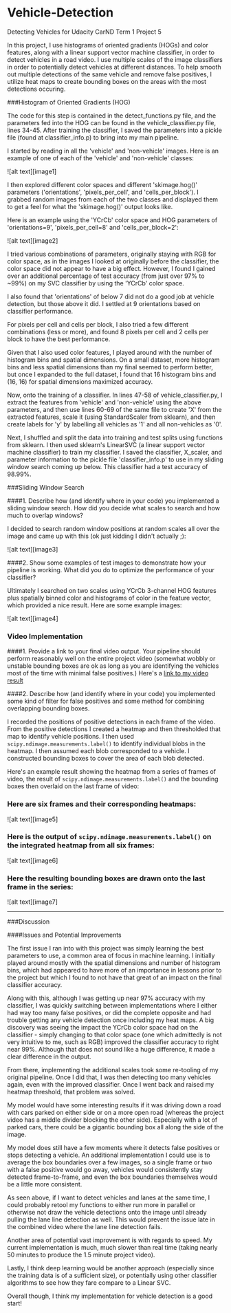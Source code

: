 # Vehicle-Detection
Detecting Vehicles for Udacity CarND Term 1 Project 5

In this project, I use histograms of oriented gradients (HOGs) and color features, along with a linear support vector machine classifier, in order to detect vehicles in a road video. I use multiple scales of the image classifiers in order to potentially detect vehicles at different distances. To help smooth out multiple detections of the same vehicle and remove false positives, I utilize heat maps to create bounding boxes on the areas with the most detections occuring. 

###Histogram of Oriented Gradients (HOG)

The code for this step is contained in the detect_functions.py file, and the parameters fed into the HOG can be found in the vehicle_classifier.py file, lines 34-45. After training the classifier, I saved the parameters into a pickle file (found at classifier_info.p) to bring into my main pipeline.

I started by reading in all the 'vehicle' and 'non-vehicle' images.  Here is an example of one of each of the 'vehicle' and 'non-vehicle' classes:

![alt text][image1]

I then explored different color spaces and different 'skimage.hog()' parameters ('orientations', 'pixels_per_cell', and 'cells_per_block').  I grabbed random images from each of the two classes and displayed them to get a feel for what the 'skimage.hog()' output looks like.

Here is an example using the 'YCrCb' color space and HOG parameters of 'orientations=9', 'pixels_per_cell=8' and 'cells_per_block=2':

![alt text][image2]

I tried various combinations of parameters, originally staying with RGB for color space, as in the images I looked at originally before the classifier, the color space did not appear to have a big effect. However, I found I gained over an additional percentage of test accuracy (from just over 97% to ~99%) on my SVC classifier by using the 'YCrCb' color space.

I also found that 'orientations' of below 7 did not do a good job at vehicle detection, but those above it did. I settled at 9 orientations based on classifier performance.

For pixels per cell and cells per block, I also tried a few different combinations (less or more), and found 8 pixels per cell and 2 cells per block to have the best performance.

Given that I also used color features, I played around with the number of histogram bins and spatial dimensions. On a small dataset, more histogram bins and less spatial dimensions than my final seemed to perform better, but once I expanded to the full dataset, I found that 16 histogram bins and (16, 16) for spatial dimensions maximized accuracy.

Now, onto the training of a classifier. In lines 47-58 of vehicle_classifier.py, I extract the features from 'vehicle' and 'non-vehicle' using the above parameters, and then use lines 60-69 of the same file to create 'X' from the extracted features, scale it (using StandardScaler from sklearn), and then create labels for 'y' by labelling all vehicles as '1' and all non-vehicles as '0'.

Next, I shuffled and split the data into training and test splits using functions from sklearn. I then used sklearn's LinearSVC (a linear support vector machine classifier) to train my classifier. I saved the classifier, X_scaler, and parameter information to the pickle file 'classifier_info.p' to use in my sliding window search coming up below. This classifier had a test accuracy of 98.99%.

###Sliding Window Search

####1. Describe how (and identify where in your code) you implemented a sliding window search.  How did you decide what scales to search and how much to overlap windows?

I decided to search random window positions at random scales all over the image and came up with this (ok just kidding I didn't actually ;):

![alt text][image3]

####2. Show some examples of test images to demonstrate how your pipeline is working.  What did you do to optimize the performance of your classifier?

Ultimately I searched on two scales using YCrCb 3-channel HOG features plus spatially binned color and histograms of color in the feature vector, which provided a nice result.  Here are some example images:

![alt text][image4]

### Video Implementation

####1. Provide a link to your final video output.  Your pipeline should perform reasonably well on the entire project video (somewhat wobbly or unstable bounding boxes are ok as long as you are identifying the vehicles most of the time with minimal false positives.)
Here's a [link to my video result](./project_video.mp4)


####2. Describe how (and identify where in your code) you implemented some kind of filter for false positives and some method for combining overlapping bounding boxes.

I recorded the positions of positive detections in each frame of the video.  From the positive detections I created a heatmap and then thresholded that map to identify vehicle positions.  I then used `scipy.ndimage.measurements.label()` to identify individual blobs in the heatmap.  I then assumed each blob corresponded to a vehicle.  I constructed bounding boxes to cover the area of each blob detected.  

Here's an example result showing the heatmap from a series of frames of video, the result of `scipy.ndimage.measurements.label()` and the bounding boxes then overlaid on the last frame of video:

### Here are six frames and their corresponding heatmaps:

![alt text][image5]

### Here is the output of `scipy.ndimage.measurements.label()` on the integrated heatmap from all six frames:
![alt text][image6]

### Here the resulting bounding boxes are drawn onto the last frame in the series:
![alt text][image7]



---

###Discussion

####Issues and Potential Improvements

The first issue I ran into with this project was simply learning the best parameters to use, a common area of focus in machine learning. I initially played around mostly with the spatial dimensions and number of histogram bins, which had appeared to have more of an importance in lessons prior to the project but which I found to not have that great of an impact on the final classifier accuracy.

Along with this, although I was getting up near 97% accuracy with my classifier, I was quickly switching between implementations where I either had way too many false positives, or did the complete opposite and had trouble getting any vehicle detection once including my heat maps. A big discovery was seeing the impact the YCrCb color space had on the classifier - simply changing to that color space (one which admittedly is not very intuitive to me, such as RGB) improved the classifier accuracy to right near 99%. Although that does not sound like a huge difference, it made a clear difference in the output.

From there, implementing the additional scales took some re-tooling of my original pipeline. Once I did that, I was then detecting too many vehicles again, even with the improved classifier. Once I went back and raised my heatmap threshold, that problem was solved.

My model would have some interesting results if it was driving down a road with cars parked on either side or on a more open road (whereas the project video has a middle divider blocking the other side). Especially with a lot of parked cars, there could be a gigantic bounding box all along the side of the image.

My model does still have a few moments where it detects false positives or stops detecting a vehicle. An additional implementation I could use is to average the box boundaries over a few images, so a single frame or two with a false positive would go away, vehicles would consistently stay detected frame-to-frame, and even the box boundaries themselves would be a little more consistent.

As seen above, if I want to detect vehicles and lanes at the same time, I could probably retool my functions to either run more in parallel or otherwise not draw the vehicle detections onto the image until already pulling the lane line detection as well. This would prevent the issue late in the combined video where the lane line detection fails.

Another area of potential vast improvement is with regards to speed. My current implementation is much, much slower than real time (taking nearly 50 minutes to produce the 1.5 minute project video). 

Lastly, I think deep learning would be another approach (especially since the training data is of a sufficient size), or potentially using other classifier algorithms to see how they fare compare to a Linear SVC.

Overall though, I think my implementation for vehicle detection is a good start!
